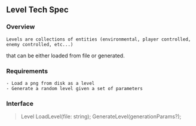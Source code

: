 ## Level Tech Spec

### Overview
    Levels are collections of entities (environmental, player controlled, enemy controlled, etc...)
that can be either loaded from file or generated.

### Requirements
    - Load a png from disk as a level
    - Generate a random level given a set of parameters

### Interface
>Level
>   LoadLevel(file: string);
>   GenerateLevel(generationParams?);